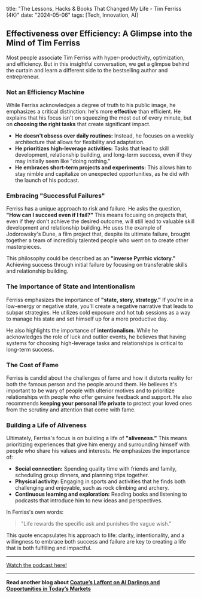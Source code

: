 

title: "The Lessons, Hacks & Books That Changed My Life - Tim Ferriss (4K)"
date: "2024-05-06"
tags: [Tech, Innovation, AI]


## Effectiveness over Efficiency: A Glimpse into the Mind of Tim Ferriss

Most people associate Tim Ferriss with hyper-productivity, optimization, and efficiency. But in this insightful conversation, we get a glimpse behind the curtain and learn a different side to the bestselling author and entrepreneur. 

### Not an Efficiency Machine 

While Ferriss acknowledges a degree of truth to his public image, he emphasizes a critical distinction: he's more **effective** than efficient. He explains that his focus isn't on squeezing the most out of every minute, but on **choosing the right tasks** that create significant impact. 

* **He doesn't obsess over daily routines:** Instead, he focuses on a weekly architecture that allows for flexibility and adaptation.
* **He prioritizes high-leverage activities:**  Tasks that lead to skill development, relationship building, and long-term success, even if they may initially seem like "doing nothing."
* **He embraces short-term projects and experiments:**  This allows him to stay nimble and capitalize on unexpected opportunities, as he did with the launch of his podcast.

### Embracing "Successful Failures" 

Ferriss has a unique approach to risk and failure. He asks the question, **"How can I succeed even if I fail?"** This means focusing on projects that, even if they don't achieve the desired outcome, will still lead to valuable skill development and relationship building. He uses the example of Jodorowsky's Dune, a film project that, despite its ultimate failure, brought together a team of incredibly talented people who went on to create other masterpieces. 

This philosophy could be described as an **"inverse Pyrrhic victory."** Achieving success through initial failure by focusing on transferable skills and relationship building.

### The Importance of State and Intentionalism 

Ferriss emphasizes the importance of **"state, story, strategy."** If you're in a low-energy or negative state, you'll create a negative narrative that leads to subpar strategies. He utilizes cold exposure and hot tub sessions as a way to manage his state and set himself up for a more productive day.

He also highlights the importance of **intentionalism.** While he acknowledges the role of luck and outlier events, he believes that having systems for choosing high-leverage tasks and relationships is critical to long-term success. 

### The Cost of Fame 

Ferriss is candid about the challenges of fame and how it distorts reality for both the famous person and the people around them. He believes it's important to be wary of people with ulterior motives and to prioritize relationships with people who offer genuine feedback and support. He also recommends **keeping your personal life private** to protect your loved ones from the scrutiny and attention that come with fame.

### Building a Life of Aliveness

Ultimately, Ferriss's focus is on building a life of **"aliveness."** This means prioritizing experiences that give him energy and surrounding himself with people who share his values and interests. He emphasizes the importance of:

* **Social connection:** Spending quality time with friends and family, scheduling group dinners, and planning trips together. 
* **Physical activity:** Engaging in sports and activities that he finds both challenging and enjoyable, such as rock climbing and archery.
* **Continuous learning and exploration:** Reading books and listening to podcasts that introduce him to new ideas and perspectives.

In Ferriss's own words: 

> "Life rewards the specific ask and punishes the vague wish."

This quote encapsulates his approach to life:  clarity, intentionality, and a willingness to embrace both success and failure are key to creating a life that is both fulfilling and impactful.

---

<a href="https://youtube.com/watch?v=9G5dXlMGMf8" target="_blank">Watch the podcast here!</a>


---

**Read another blog about [Coatue’s Laffont on AI Darlings and Opportunities in Today’s Markets](./20240625-philippelaffont-bloomberglive)**
